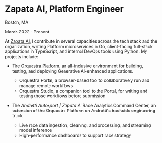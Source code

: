 # Zapata AI, Platform Engineer

Boston, MA

March 2022 - Present

At [Zapata AI](https://zapata.ai), I contribute in several capacities across the
tech stack and the organization, writing Platform microservices in Go,
client-facing full-stack applications in TypeScript, and internal DevOps tools
using Python. My projects include:

- The [Orquestra Platform](https://orquestra.io), an all-inclusive environment
  for building, testing, and deploying Generative AI-enhanced applications.

  - Orquestra Portal, a browser-based tool to collaboratively run and manage
    remote workflows
  - Orquestra Studio, a companion tool to the Portal, for writing and testing
    those workflows before submission

- The _Andretti Autosport | Zapata AI_ Race Analytics Command Center, an
  extension
  of the Orquestra Platform on Andretti's trackside engineering truck
  - Live race data ingestion, cleaning, and processing, and streaming model
    inference
  - High-performance dashboards to support race strategy
